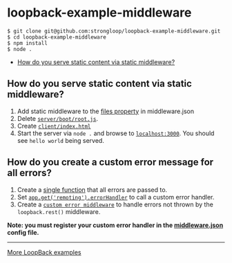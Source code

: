 # loopback-example-middleware
```
$ git clone git@github.com:strongloop/loopback-example-middleware.git
$ cd loopback-example-middleware
$ npm install
$ node .
```

- [How do you serve static content via static middleware?](https://github.com/strongloop/loopback-example-middleware#how-do-you-serve-static-content-via-static-middleware)

## How do you serve static content via static middleware?
1. Add static middleware to the [files property](https://github.com/strongloop/loopback-example-middleware/blob/master/server/middleware.json#L17-L19) in middleware.json
2. Delete [`server/boot/root.js`](https://github.com/strongloop/loopback-example-middleware/blob/master/server/boot).
3. Create [`client/index.html`](https://github.com/strongloop/loopback-example-middleware/blob/master/client/index.html)
4. Start the server via `node .` and browse to [`localhost:3000`](http://localhost:3000). You should see `hello world` being served.

## How do you create a custom error message for all errors?
1. Create a [single function](https://github.com/strongloop/loopback-example-middleware/blob/master/server/server.js#L33-l41) that all errors are passed to.
2. Set [`app.get('remoting').errorHandler`](https://github.com/strongloop/loopback-example-middleware/blob/master/server/server.js#L23-l31) to call a custom error handler.
3. Create a [`custom error middleware`](https://github.com/strongloop/loopback-example-middleware/blob/master/server/middleware/custom-error.js) to handle errors not thrown by the `loopback.rest()` middleware.

**Note: you must register your custom error handler in the [middleware.json](https://github.com/strongloop/loopback-example-middleware/blob/master/server/middleware.json#L25) config file.**

---

[More LoopBack examples](https://github.com/strongloop/loopback-example)
